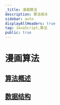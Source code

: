 ```yaml
---
_title: 漫画算法
description: 算法相关
sidebar: auto
displayAllHeaders: true
tag: JavaScript,算法
public: true
---
```


# 漫画算法

## [算法概述](01.md)
## [数据结构](02.md)